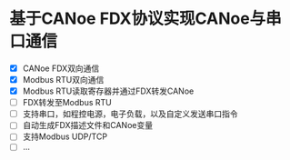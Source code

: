 # 基于CANoe FDX协议实现CANoe与串口通信

- [x] CANoe FDX双向通信
- [x] Modbus RTU双向通信
- [x] Modbus RTU读取寄存器并通过FDX转发CANoe
- [ ] FDX转发至Modbus RTU
- [ ] 支持串口，如程控电源，电子负载，以及自定义发送串口指令
- [ ] 自动生成FDX描述文件和CANoe变量
- [ ] 支持Modbus UDP/TCP
- [ ] ...
